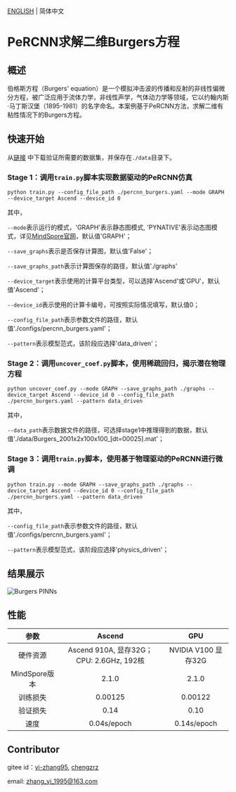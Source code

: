 [ENGLISH](README.md) | 简体中文

# PeRCNN求解二维Burgers方程

## 概述

伯格斯方程（Burgers' equation）是一个模拟冲击波的传播和反射的非线性偏微分方程，被广泛应用于流体力学，非线性声学，气体动力学等领域，它以约翰内斯·马丁斯汉堡（1895-1981）的名字命名。本案例基于PeRCNN方法，求解二维有粘性情况下的Burgers方程。

## 快速开始

从[链接](https://download.mindspore.cn/mindscience/mindflow/dataset/applications/data_mechanism_fusion/PeRCNN) 中下载验证所需要的数据集，并保存在`./data`目录下。

### Stage 1：调用`train.py`脚本实现数据驱动的PeRCNN仿真

```shell
python train.py --config_file_path ./percnn_burgers.yaml --mode GRAPH --device_target Ascend --device_id 0
```

其中，

`--mode`表示运行的模式，'GRAPH'表示静态图模式, 'PYNATIVE'表示动态图模式，详见[MindSpore官网](https://www.mindspore.cn/docs/zh-CN/r2.0/design/dynamic_graph_and_static_graph.html?highlight=pynative)，默认值'GRAPH'；

`--save_graphs`表示是否保存计算图，默认值'False'；

`--save_graphs_path`表示计算图保存的路径，默认值'./graphs'

`--device_target`表示使用的计算平台类型，可以选择'Ascend'或'GPU'，默认值'Ascend'；

`--device_id`表示使用的计算卡编号，可按照实际情况填写，默认值0；

`--config_file_path`表示参数文件的路径，默认值'./configs/percnn_burgers.yaml'；

`--pattern`表示模型范式，该阶段应选择'data_driven'；

### Stage 2：调用`uncover_coef.py`脚本，使用稀疏回归，揭示潜在物理方程

```shell
python uncover_coef.py --mode GRAPH --save_graphs_path ./graphs --device_target Ascend --device_id 0 --config_file_path ./percnn_burgers.yaml --pattern data_driven
```

其中，

`--data_path`表示数据文件的路径，可选择stage1中推理得到的数据，默认值'./data/Burgers_2001x2x100x100_[dt=00025].mat'；

### Stage 3：调用`train.py`脚本，使用基于物理驱动的PeRCNN进行微调

```shell
python train.py --mode GRAPH --save_graphs_path ./graphs --device_target Ascend --device_id 0 --config_file_path ./percnn_burgers.yaml --pattern data_driven
```

其中，

`--config_file_path`表示参数文件的路径，默认值'./configs/percnn_burgers.yaml'；

`--pattern`表示模型范式，该阶段应选择'physics_driven'；

## 结果展示

![Burgers PINNs](images/results.gif)

## 性能

|        参数         |        Ascend               |    GPU       |
|:----------------------:|:--------------------------:|:---------------:|
|     硬件资源         |     Ascend 910A, 显存32G；CPU: 2.6GHz, 192核      |      NVIDIA V100 显存32G       |
|     MindSpore版本   |        2.1.0             |      2.1.0       |
|        训练损失      |        0.00125               |       0.00122      |
|        验证损失      |        0.14               |       0.10    |
|        速度          |     0.04s/epoch        |    0.14s/epoch  |

## Contributor

gitee id：[yi-zhang95](https://gitee.com/yi-zhang95), [chengzrz](https://gitee.com/chengzrz)

email: zhang_yi_1995@163.com